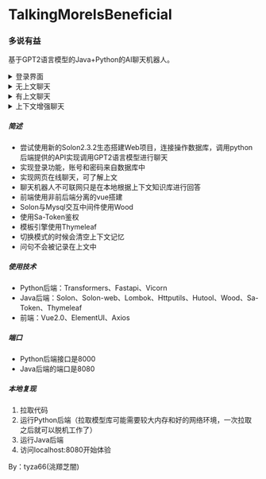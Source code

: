 # TalkingMoreIsBeneficial
### 多说有益

基于GPT2语言模型的Java+Python的AI聊天机器人。

<details><summary>登录界面</summary>
<img src="./效果/登录.png"/>
</details>
<details><summary>无上文聊天</summary>
<img src="./效果/5.png"/>
</details>
<details><summary>有上文聊天</summary>
<img src="./效果/4.png"/>
</details>
<details><summary>上下文增强聊天</summary>
<img src="./效果/6.png"/>
</details>

##### 简述

- 尝试使用新的Solon2.3.2生态搭建Web项目，连接操作数据库，调用python后端提供的API实现调用GPT2语言模型进行聊天
- 实现登录功能，账号和密码来自数据库中
- 实现网页在线聊天，可了解上文
- 聊天机器人不可联网只是在本地根据上下文知识库进行回答
- 前端使用非前后端分离的vue搭建
- Solon与Mysql交互中间件使用Wood
- 使用Sa-Token鉴权
- 模板引擎使用Thymeleaf
- 切换模式的时候会清空上下文记忆
- 问句不会被记录在上文中

##### 使用技术

- Python后端：Transformers、Fastapi、Vicorn
- Java后端：Solon、Solon-web、Lombok、Httputils、Hutool、Wood、Sa-Token、Thymeleaf
- 前端：Vue2.0、ElementUI、Axios

##### 端口

- Python后端接口是8000
- Java后端的端口是8080

##### 本地复现

1. 拉取代码
2. 运行Python后端（拉取模型库可能需要较大内存和好的网络环境，一次拉取之后就可以脱机工作了）
3. 运行Java后端
4. 访问localhost:8080开始体验

By：tyza66(洮羱芝闇)